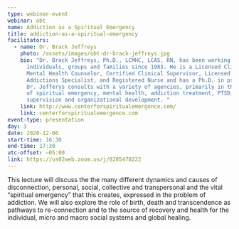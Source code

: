 ```yaml
---
type: webinar-event
webinar: obt
name: Addiction as a Spiritual Emergency
title: addiction-as-a-spiritual-emergency
facilitators:
  - name: Dr. Brack Jeffreys
    photo: /assets/images/obt-dr-brack-jeffreys.jpg
    bio: "Dr. Brack Jeffreys, Ph.D., LCMHC, LCAS, RN, has been working with
      individuals, groups and families since 1983. He is a Licensed Clinical
      Mental Health Counselor, Certified Clinical Supervisor, Licensed Clinical
      Addictions Specialist, and Registered Nurse and has a Ph.D. in psychology.
      Dr. Jefferys consults with a variety of agencies, primarily in the areas
      of spiritual emergency, mental health, addiction treatment, PTSD, clinical
      supervision and organizational development. "
    link: http://www.centerforspiritualemergence.com/
    link: centerforspiritualemergence.com
event-type: presentation
day: 3
date: 2020-12-06
start-time: 16:30
end-time: 17:30
utc-offset: −05:00
link: https://us02web.zoom.us/j/8285470222
---
```


This lecture will discuss the the many different dynamics  and causes of disconnection, personal, social, collective and transpersonal and the vital “spiritual emergency” that this creates, expressed in the problem of addiction. We will also explore the role of birth, death and transcendence as pathways to re-connection and to the source of recovery and health for the individual, micro and macro social systems and global healing.
